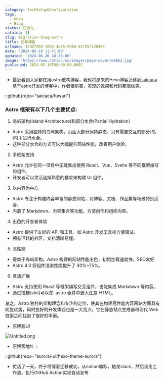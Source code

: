 ```yaml
---
category: TechSetup&Configuration
tags:
  - Hexo
  - Blog
status: 已发布
catalog: []
slug: migration-blog-astro
title: 迁移博客
urlname: 15d27368-7d56-4a55-998d-41f55f1d0998
date: '2024-05-10 11:41:00'
updated: '2024-06-26 18:26:00'
image: 'https://www.notion.so/images/page-cover/webb2.jpg'
published: 2024-05-10T08:00:00.000Z
---
```

- 最近看到大家都在用astro重构博客，我也将原来的Hexo博客迁移到[saicaca](https://github.com/saicaca/fuwari)基于astro开发的博客中，作者很厉害，实现的效果和代码都很优美。

::github{repo="saicaca/fuwari"}


### Astro 框架有以下几个主要优点:



1. 岛屿架构(Island Architecture)和部分水合(Partial Hydration)
- Astro 采用独特的岛屿架构，页面大部分保持静态，只有需要交互的部分(岛屿)才进行水合。
- 这种部分水合的方式可以大幅提升网站性能，改善用户体验。

2. 多框架支持
- Astro 允许在同一项目中无缝集成使用 React、Vue、Svelte 等不同框架编写的组件。
- 开发者可以灵活选择熟悉的框架来构建 UI 组件。

3. 以内容为中心
- Astro 专注于构建内容丰富的静态网站，对博客、文档、作品集等场景特别适合。
- 内置了 Markdown、内容集合等功能，方便创作和组织内容。

4. 出色的开发者体验
- Astro 提供了友好的 API 和工具，如 Astro 开发工具栏方便调试。
- 拥有活跃的社区，文档清晰易懂。

5. 高性能
- 得益于岛屿架构，Astro 构建的网站性能出色，初始加载速度快。SEO友好
- Astro 4.0 将组件渲染性能提升了 30%~75%。

6. 灵活扩展
- Astro 支持使用 React 等框架编写交互组件，也能集成 Markdown 等内容。
- 通过插槽(slot)可以在 .astro 组件中嵌入任意 HTML。

总之，Astro 独特的架构理念和专注的定位，使其在构建高性能内容网站方面具有明显优势，同时良好的开发体验也是一大亮点。它在静态站点生成器和现代 Web 框架之间找到了很好的平衡。

- 原博客UI

![Untitled.png](https://prod-files-secure.s3.us-west-2.amazonaws.com/5d24fe63-e567-4804-86f9-9fdc62e13082/3d59c350-432a-4fb6-a08f-0638fef2026e/Untitled.png?X-Amz-Algorithm=AWS4-HMAC-SHA256&X-Amz-Content-Sha256=UNSIGNED-PAYLOAD&X-Amz-Credential=ASIAZI2LB4665Y3GXDHA%2F20250317%2Fus-west-2%2Fs3%2Faws4_request&X-Amz-Date=20250317T053822Z&X-Amz-Expires=3600&X-Amz-Security-Token=IQoJb3JpZ2luX2VjEOX%2F%2F%2F%2F%2F%2F%2F%2F%2F%2FwEaCXVzLXdlc3QtMiJHMEUCIAIWvVynX4DsGvlMFAPRGujWR4E%2F4H9jOLCgiF86a2kLAiEAyOFZsgfVemGGb9GHpIOiJB4gSi76EGKnuac5WE2a9Pkq%2FwMIPhAAGgw2Mzc0MjMxODM4MDUiDIQ6nYYBomg%2BrAlEjCrcA13ZSrjAOEFuFnoWF4WEgJD8ZronkRyzpCIp2p5Al1tKN54MiJprky4gschkXEiSSORRRjC8bOFXmLCpaUrkNnsBtbc6IVQXePjMVh36js7kySyG%2Fb6xmS769keXtEWElLUn3TS8B7kPfc2s3eplmiMVANb0pDlxdL4sg%2BBDl9BipWlMGaOU0ZYSrnbYKt23OTsVCChUwuvWr0vSJ84dZTv%2F9ujwXaUVaQvM6hMO2Pq55oftfYqiXIBzKGrpxj%2FPoC1AcTnAXC5yQ1b5Ko6exqIvgGxz4TkiXkGGi3ruT6uIBUX8GQeNpl97cVrxSV%2Fw%2BkZVuKjLk8YlXvcBda8vrQppZPUJBUBGohWNH1%2FxzD2Sw4tWeM2OaTTCARxYknSomCyPKHI6jj45W%2FCYCc6A5a4dgqlv9uKFCa8Y2%2FUwkEDTdfmwYXSuAdHgampe0D5YohM3www1SahA68jTsUUzYyWcmVo1V852zob4sMIrOFXF20%2FgiqTmtrttoGie0y%2BN4YmHgWFM%2F4%2BCzl0RzRw094FF%2FUCtM2MpxuBQMCNiT5Z72eEPTQ3EMqzaFRX%2F5E8oF6jJf25xq4tCqOs5LbiY8KmRWKnUra227tXTQnX2XIOl1dptjsbWdSZExQRaMNjZ3r4GOqUBauOU%2Fv6Tcb9US2F2ybwC6Bz4l0pDfwhqx%2FagXHNvih1LCImDw1DgGAYQEQW384QLRbbFlLKmTYNgwVOzNJtlIRwGCW%2BUhFA7jnzKR%2B2EnY%2BZQkepf0yhSdwx3%2Bz%2FcNx%2FTBl70PN8OTlHedsdd%2F1TWuDcw%2BvuwQLBD4k9R0wlCbEeajAFnYYTFnESDYeNW9BmWxMs8ds8HM6JFgL9H690%2FMOH9rVe&X-Amz-Signature=739cd7207a5235af6c5cbd16169e8939d4176e5e42dc0ac7f822578d26ca76fc&X-Amz-SignedHeaders=host&x-id=GetObject)

- 原博客地址：

::github{repo="auroral-ui/hexo-theme-aurora"}

- 忙活了一天，终于将博客迁移成功，从notion编写，触发slack，然后调用工作流，执行GitHub Action实现自动发布
